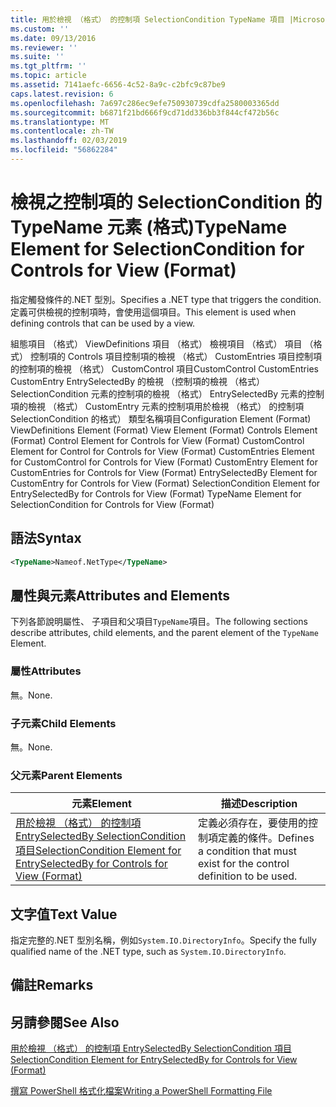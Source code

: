 ```yaml
---
title: 用於檢視 （格式） 的控制項 SelectionCondition TypeName 項目 |Microsoft Docs
ms.custom: ''
ms.date: 09/13/2016
ms.reviewer: ''
ms.suite: ''
ms.tgt_pltfrm: ''
ms.topic: article
ms.assetid: 7141aefc-6656-4c52-8a9c-c2bfc9c87be9
caps.latest.revision: 6
ms.openlocfilehash: 7a697c286ec9efe750930739cdfa2580003365dd
ms.sourcegitcommit: b6871f21bd666f9cd71dd336bb3f844cf472b56c
ms.translationtype: MT
ms.contentlocale: zh-TW
ms.lasthandoff: 02/03/2019
ms.locfileid: "56862284"
---
```

# <a name="typename-element-for-selectioncondition-for-controls-for-view-format"></a><span data-ttu-id="9a263-102">檢視之控制項的 SelectionCondition 的 TypeName 元素 (格式)</span><span class="sxs-lookup"><span data-stu-id="9a263-102">TypeName Element for SelectionCondition for Controls for View (Format)</span></span>

<span data-ttu-id="9a263-103">指定觸發條件的.NET 型別。</span><span class="sxs-lookup"><span data-stu-id="9a263-103">Specifies a .NET type that triggers the condition.</span></span> <span data-ttu-id="9a263-104">定義可供檢視的控制項時，會使用這個項目。</span><span class="sxs-lookup"><span data-stu-id="9a263-104">This element is used when defining controls that can be used by a view.</span></span>

<span data-ttu-id="9a263-105">組態項目 （格式） ViewDefinitions 項目 （格式） 檢視項目 （格式） 項目 （格式） 控制項的 Controls 項目控制項的檢視 （格式） CustomEntries 項目控制項的控制項的檢視 （格式） CustomControl 項目CustomControl CustomEntries CustomEntry EntrySelectedBy 的檢視 （控制項的檢視 （格式） SelectionCondition 元素的控制項的檢視 （格式） EntrySelectedBy 元素的控制項的檢視 （格式） CustomEntry 元素的控制項用於檢視 （格式） 的控制項 SelectionCondition 的格式） 類型名稱項目</span><span class="sxs-lookup"><span data-stu-id="9a263-105">Configuration Element (Format) ViewDefinitions Element (Format) View Element (Format) Controls Element (Format) Control Element for Controls for View (Format) CustomControl Element for Control for Controls for View (Format) CustomEntries Element for CustomControl for Controls for View (Format) CustomEntry Element for CustomEntries for Controls for View (Format) EntrySelectedBy Element for CustomEntry for Controls for View (Format) SelectionCondition Element for EntrySelectedBy for Controls for View (Format) TypeName Element for SelectionCondition for Controls for View (Format)</span></span>

## <a name="syntax"></a><span data-ttu-id="9a263-106">語法</span><span class="sxs-lookup"><span data-stu-id="9a263-106">Syntax</span></span>

```xml
<TypeName>Nameof.NetType</TypeName>

```

## <a name="attributes-and-elements"></a><span data-ttu-id="9a263-107">屬性與元素</span><span class="sxs-lookup"><span data-stu-id="9a263-107">Attributes and Elements</span></span>

<span data-ttu-id="9a263-108">下列各節說明屬性、 子項目和父項目`TypeName`項目。</span><span class="sxs-lookup"><span data-stu-id="9a263-108">The following sections describe attributes, child elements, and the parent element of the `TypeName` Element.</span></span>

### <a name="attributes"></a><span data-ttu-id="9a263-109">屬性</span><span class="sxs-lookup"><span data-stu-id="9a263-109">Attributes</span></span>

<span data-ttu-id="9a263-110">無。</span><span class="sxs-lookup"><span data-stu-id="9a263-110">None.</span></span>

### <a name="child-elements"></a><span data-ttu-id="9a263-111">子元素</span><span class="sxs-lookup"><span data-stu-id="9a263-111">Child Elements</span></span>

<span data-ttu-id="9a263-112">無。</span><span class="sxs-lookup"><span data-stu-id="9a263-112">None.</span></span>

### <a name="parent-elements"></a><span data-ttu-id="9a263-113">父元素</span><span class="sxs-lookup"><span data-stu-id="9a263-113">Parent Elements</span></span>

|<span data-ttu-id="9a263-114">元素</span><span class="sxs-lookup"><span data-stu-id="9a263-114">Element</span></span>|<span data-ttu-id="9a263-115">描述</span><span class="sxs-lookup"><span data-stu-id="9a263-115">Description</span></span>|
|-------------|-----------------|
|[<span data-ttu-id="9a263-116">用於檢視 （格式） 的控制項 EntrySelectedBy SelectionCondition 項目</span><span class="sxs-lookup"><span data-stu-id="9a263-116">SelectionCondition Element for EntrySelectedBy for Controls for View (Format)</span></span>](./selectioncondition-element-for-entryselectedby-for-controls-for-view-format.md)|<span data-ttu-id="9a263-117">定義必須存在，要使用的控制項定義的條件。</span><span class="sxs-lookup"><span data-stu-id="9a263-117">Defines a condition that must exist for the control definition to be used.</span></span>|

## <a name="text-value"></a><span data-ttu-id="9a263-118">文字值</span><span class="sxs-lookup"><span data-stu-id="9a263-118">Text Value</span></span>

<span data-ttu-id="9a263-119">指定完整的.NET 型別名稱，例如`System.IO.DirectoryInfo`。</span><span class="sxs-lookup"><span data-stu-id="9a263-119">Specify the fully qualified name of the .NET type, such as `System.IO.DirectoryInfo`.</span></span>

## <a name="remarks"></a><span data-ttu-id="9a263-120">備註</span><span class="sxs-lookup"><span data-stu-id="9a263-120">Remarks</span></span>

## <a name="see-also"></a><span data-ttu-id="9a263-121">另請參閱</span><span class="sxs-lookup"><span data-stu-id="9a263-121">See Also</span></span>

[<span data-ttu-id="9a263-122">用於檢視 （格式） 的控制項 EntrySelectedBy SelectionCondition 項目</span><span class="sxs-lookup"><span data-stu-id="9a263-122">SelectionCondition Element for EntrySelectedBy for Controls for View (Format)</span></span>](./selectioncondition-element-for-entryselectedby-for-controls-for-view-format.md)

[<span data-ttu-id="9a263-123">撰寫 PowerShell 格式化檔案</span><span class="sxs-lookup"><span data-stu-id="9a263-123">Writing a PowerShell Formatting File</span></span>](./writing-a-powershell-formatting-file.md)
